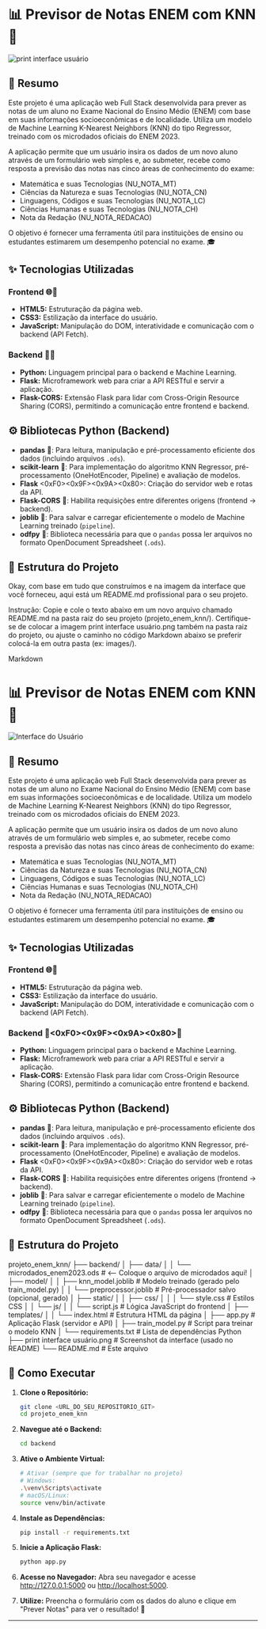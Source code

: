 # 📊 Previsor de Notas ENEM com KNN 🚀

![print interface usuário](https://github.com/user-attachments/assets/5cffe81b-692a-4ef2-9791-40532d449944)

## 📝 Resumo

Este projeto é uma aplicação web Full Stack desenvolvida para prever as notas de um aluno no Exame Nacional do Ensino Médio (ENEM) com base em suas informações socioeconômicas e de localidade. Utiliza um modelo de Machine Learning K-Nearest Neighbors (KNN) do tipo Regressor, treinado com os microdados oficiais do ENEM 2023.

A aplicação permite que um usuário insira os dados de um novo aluno através de um formulário web simples e, ao submeter, recebe como resposta a previsão das notas nas cinco áreas de conhecimento do exame:

* Matemática e suas Tecnologias (NU_NOTA_MT)
* Ciências da Natureza e suas Tecnologias (NU_NOTA_CN)
* Linguagens, Códigos e suas Tecnologias (NU_NOTA_LC)
* Ciências Humanas e suas Tecnologias (NU_NOTA_CH)
* Nota da Redação (NU_NOTA_REDACAO)

O objetivo é fornecer uma ferramenta útil para instituições de ensino ou estudantes estimarem um desempenho potencial no exame. 🎓

## ✨ Tecnologias Utilizadas

### Frontend 🌐🎨
* **HTML5:** Estruturação da página web.
* **CSS3:** Estilização da interface do usuário.
* **JavaScript:** Manipulação do DOM, interatividade e comunicação com o backend (API Fetch).

### Backend 🐍🔗
* **Python:** Linguagem principal para o backend e Machine Learning.
* **Flask:** Microframework web para criar a API RESTful e servir a aplicação.
* **Flask-CORS:** Extensão Flask para lidar com Cross-Origin Resource Sharing (CORS), permitindo a comunicação entre frontend e backend.

## ⚙️ Bibliotecas Python (Backend)

* **pandas** 🐼: Para leitura, manipulação e pré-processamento eficiente dos dados (incluindo arquivos `.ods`).
* **scikit-learn** 🤖: Para implementação do algoritmo KNN Regressor, pré-processamento (OneHotEncoder, Pipeline) e avaliação de modelos.
* **Flask** <0xF0><0x9F><0x9A><0x80>: Criação do servidor web e rotas da API.
* **Flask-CORS** 🔗: Habilita requisições entre diferentes origens (frontend -> backend).
* **joblib** 💾: Para salvar e carregar eficientemente o modelo de Machine Learning treinado (`pipeline`).
* **odfpy** 📄: Biblioteca necessária para que o `pandas` possa ler arquivos no formato OpenDocument Spreadsheet (`.ods`).

## 📁 Estrutura do Projeto
Okay, com base em tudo que construímos e na imagem da interface que você forneceu, aqui está um README.md profissional para o seu projeto.

Instrução: Copie e cole o texto abaixo em um novo arquivo chamado README.md na pasta raiz do seu projeto (projeto_enem_knn/). Certifique-se de colocar a imagem print interface usuário.png também na pasta raiz do projeto, ou ajuste o caminho no código Markdown abaixo se preferir colocá-la em outra pasta (ex: images/).

Markdown

# 📊 Previsor de Notas ENEM com KNN 🚀

![Interface do Usuário](print%20interface%20usuário.png)

## 📝 Resumo

Este projeto é uma aplicação web Full Stack desenvolvida para prever as notas de um aluno no Exame Nacional do Ensino Médio (ENEM) com base em suas informações socioeconômicas e de localidade. Utiliza um modelo de Machine Learning K-Nearest Neighbors (KNN) do tipo Regressor, treinado com os microdados oficiais do ENEM 2023.

A aplicação permite que um usuário insira os dados de um novo aluno através de um formulário web simples e, ao submeter, recebe como resposta a previsão das notas nas cinco áreas de conhecimento do exame:

* Matemática e suas Tecnologias (NU_NOTA_MT)
* Ciências da Natureza e suas Tecnologias (NU_NOTA_CN)
* Linguagens, Códigos e suas Tecnologias (NU_NOTA_LC)
* Ciências Humanas e suas Tecnologias (NU_NOTA_CH)
* Nota da Redação (NU_NOTA_REDACAO)

O objetivo é fornecer uma ferramenta útil para instituições de ensino ou estudantes estimarem um desempenho potencial no exame. 🎓

## ✨ Tecnologias Utilizadas

### Frontend 🌐🎨
* **HTML5:** Estruturação da página web.
* **CSS3:** Estilização da interface do usuário.
* **JavaScript:** Manipulação do DOM, interatividade e comunicação com o backend (API Fetch).

### Backend 🐍<0xF0><0x9F><0x9A><0x80>🔗
* **Python:** Linguagem principal para o backend e Machine Learning.
* **Flask:** Microframework web para criar a API RESTful e servir a aplicação.
* **Flask-CORS:** Extensão Flask para lidar com Cross-Origin Resource Sharing (CORS), permitindo a comunicação entre frontend e backend.

## ⚙️ Bibliotecas Python (Backend)

* **pandas** 🐼: Para leitura, manipulação e pré-processamento eficiente dos dados (incluindo arquivos `.ods`).
* **scikit-learn** 🤖: Para implementação do algoritmo KNN Regressor, pré-processamento (OneHotEncoder, Pipeline) e avaliação de modelos.
* **Flask** <0xF0><0x9F><0x9A><0x80>: Criação do servidor web e rotas da API.
* **Flask-CORS** 🔗: Habilita requisições entre diferentes origens (frontend -> backend).
* **joblib** 💾: Para salvar e carregar eficientemente o modelo de Machine Learning treinado (`pipeline`).
* **odfpy** 📄: Biblioteca necessária para que o `pandas` possa ler arquivos no formato OpenDocument Spreadsheet (`.ods`).

## 📁 Estrutura do Projeto

projeto_enem_knn/
├── backend/
│   ├── data/
│   │   └── microdados_enem2023.ods  # <-- Coloque o arquivo de microdados aqui!
│   ├── model/
│   │   ├── knn_model.joblib        # Modelo treinado (gerado pelo train_model.py)
│   │   └── preprocessor.joblib     # Pré-processador salvo (opcional, gerado)
│   ├── static/
│   │   ├── css/
│   │   │   └── style.css           # Estilos CSS
│   │   └── js/
│   │       └── script.js           # Lógica JavaScript do frontend
│   ├── templates/
│   │   └── index.html              # Estrutura HTML da página
│   ├── app.py                      # Aplicação Flask (servidor e API)
│   ├── train_model.py              # Script para treinar o modelo KNN
│   └── requirements.txt            # Lista de dependências Python
├── print interface usuário.png     # Screenshot da interface (usado no README)
└── README.md                       # Este arquivo

## 🚀 Como Executar

1.  **Clone o Repositório:**
    ```bash
    git clone <URL_DO_SEU_REPOSITORIO_GIT>
    cd projeto_enem_knn
    ```
2.  **Navegue até o Backend:**
    ```bash
    cd backend
    ```
3.  **Ative o Ambiente Virtual:**
    ```bash
    # Ativar (sempre que for trabalhar no projeto)
    # Windows:
    .\venv\Scripts\activate
    # macOS/Linux:
    source venv/bin/activate
    ```
4.  **Instale as Dependências:**
    ```bash
    pip install -r requirements.txt
    ```
5.  **Inicie a Aplicação Flask:**
    ```bash
    python app.py
    ```
8.  **Acesse no Navegador:** Abra seu navegador e acesse <http://127.0.0.1:5000> ou <http://localhost:5000>.

9.  **Utilize:** Preencha o formulário com os dados do aluno e clique em "Prever Notas" para ver o resultado! 🎉
---
